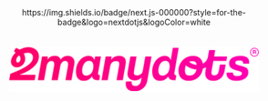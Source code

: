 <div align="center">
https://img.shields.io/badge/next.js-000000?style=for-the-badge&logo=nextdotjs&logoColor=white
</div>
<br></br>

<div align="center">

  <a href="https://www.2manydots.nl/">
    <img src="./readme-items/logo.svg" alt=" logo 2manydots" height="80">
  </a>
